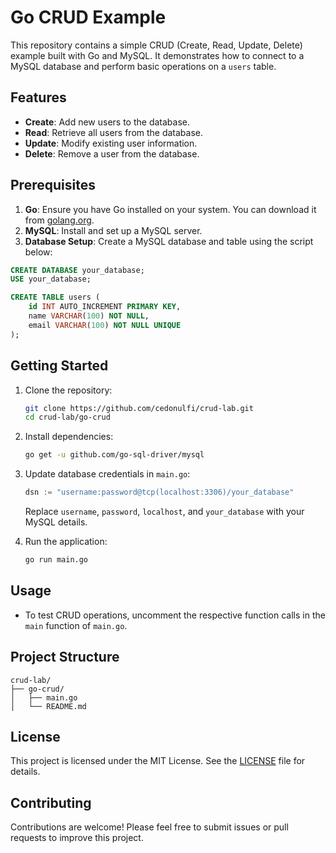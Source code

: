 # Go CRUD Example

This repository contains a simple CRUD (Create, Read, Update, Delete) example built with Go and MySQL. It demonstrates how to connect to a MySQL database and perform basic operations on a `users` table.

## Features

- **Create**: Add new users to the database.
- **Read**: Retrieve all users from the database.
- **Update**: Modify existing user information.
- **Delete**: Remove a user from the database.

## Prerequisites

1. **Go**: Ensure you have Go installed on your system. You can download it from [golang.org](https://golang.org/dl/).
2. **MySQL**: Install and set up a MySQL server.
3. **Database Setup**: Create a MySQL database and table using the script below:

```sql
CREATE DATABASE your_database;
USE your_database;

CREATE TABLE users (
    id INT AUTO_INCREMENT PRIMARY KEY,
    name VARCHAR(100) NOT NULL,
    email VARCHAR(100) NOT NULL UNIQUE
);
```

## Getting Started

1. Clone the repository:
   ```bash
   git clone https://github.com/cedonulfi/crud-lab.git
   cd crud-lab/go-crud
   ```

2. Install dependencies:
   ```bash
   go get -u github.com/go-sql-driver/mysql
   ```

3. Update database credentials in `main.go`:
   ```go
   dsn := "username:password@tcp(localhost:3306)/your_database"
   ```

   Replace `username`, `password`, `localhost`, and `your_database` with your MySQL details.

4. Run the application:
   ```bash
   go run main.go
   ```

## Usage

- To test CRUD operations, uncomment the respective function calls in the `main` function of `main.go`.

## Project Structure

```
crud-lab/
├── go-crud/
│   ├── main.go
│   └── README.md
```

## License

This project is licensed under the MIT License. See the [LICENSE](../LICENSE) file for details.

## Contributing

Contributions are welcome! Please feel free to submit issues or pull requests to improve this project.


